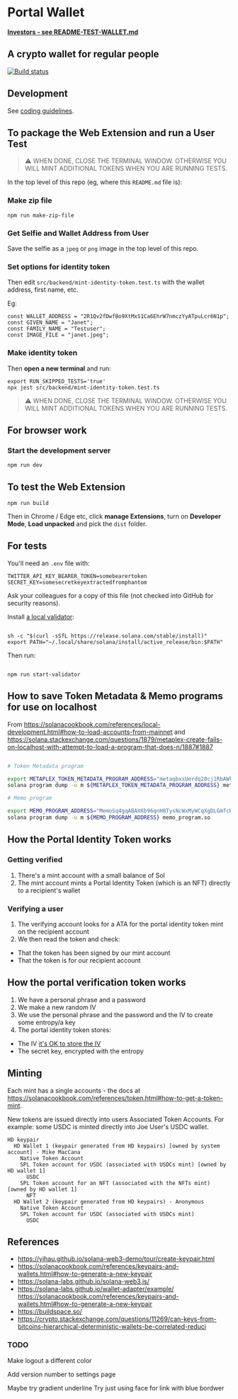 # Portal Wallet

**[Investors - see README-TEST-WALLET.md](./README-TEST-WALLET.md)**

## A crypto wallet for regular people

[![Build status](https://github.com/mikemaccana/vmwallet/actions/workflows/tests.yaml/badge.svg)](https://github.com/portalwallet/portalwallet/actions)

## Development

See [coding guidelines](CODING_GUIDELINES.md).

## To package the Web Extension and run a User Test

> ⚠️ WHEN DONE, CLOSE THE TERMINAL WINDOW. OTHERWISE YOU WILL MINT ADDITIONAL TOKENS WHEN YOU ARE RUNNING TESTS.

In the top level of this repo (eg, where this `README.md` file is):

### Make zip file

```
npm run make-zip-file
```

### Get Selfie and Wallet Address from User

Save the selfie as a `jpeg` or `png` image in the top level of this repo.

### Set options for identity token

Then edit `src/backend/mint-identity-token.test.ts` with the wallet address, first name, etc.

Eg:

```
const WALLET_ADDRESS = "2R1Qv2fDwfBo9XtMxS1Ca6EhrW7nmczYyATpuLcr6N1p";
const GIVEN_NAME = "Janet";
const FAMILY_NAME = "Testuser";
const IMAGE_FILE = "janet.jpeg";
```

### Make identity token

Then **open a new terminal** and run:

```
export RUN_SKIPPED_TESTS='true'
npx jest src/backend/mint-identity-token.test.ts
```

> ⚠️ WHEN DONE, CLOSE THE TERMINAL WINDOW. OTHERWISE YOU WILL MINT ADDITIONAL TOKENS WHEN YOU ARE RUNNING TESTS.

## For browser work

### Start the development server

`npm run dev`

## To test the Web Extension

```
npm run build
```

Then in Chrome / Edge etc, click **manage Extensions**, turn on **Developer Mode**, **Load unpacked** and pick the `dist` folder.

## For tests

You'll need an `.env` file with:

```
TWITTER_API_KEY_BEARER_TOKEN=somebearertoken
SECRET_KEY=somesecretkeyextractedfromphantom
```

Ask your colleagues for a copy of this file (not checked into GitHub for security reasons).

Install [a local validator](https://solanacookbook.com/references/local-development.html#starting-a-local-validator):

```

sh -c "$(curl -sSfL https://release.solana.com/stable/install)"
export PATH="~/.local/share/solana/install/active_release/bin:$PATH"

```

Then run:

```

npm run start-validator

```

## How to save Token Metadata & Memo programs for use on localhost

From https://solanacookbook.com/references/local-development.html#how-to-load-accounts-from-mainnet
and https://solana.stackexchange.com/questions/1879/metaplex-create-fails-on-localhost-with-attempt-to-load-a-program-that-does-n/1887#1887

```bash

# Token Metadata program

export METAPLEX_TOKEN_METADATA_PROGRAM_ADDRESS="metaqbxxUerdq28cj1RbAWkYQm3ybzjb6a8bt518x1s"
solana program dump -u m ${METAPLEX_TOKEN_METADATA_PROGRAM_ADDRESS} metaplex_token_metadata_program.so

# Memo program

export MEMO_PROGRAM_ADDRESS="MemoSq4gqABAXKb96qnH8TysNcWxMyWCqXgDLGmfcHr"
solana program dump -u m ${MEMO_PROGRAM_ADDRESS} memo_program.so

```

## How the Portal Identity Token works

### Getting verified

1. There's a mint account with a small balance of Sol
2. The mint account mints a Portal Identity Token (which is an NFT) directly to a recipient's wallet

### Verifying a user

1. The verifying account looks for a ATA for the portal identity token mint on the recipient account
2. We then read the token and check:

- That the token has been signed by our mint account
- That the token is for our recipient account

## How the portal verification token works

1. We have a personal phrase and a password
2. We make a new random IV
3. We use the personal phrase and the password and the IV to create some entropy/a key
4. The portal identity token stores:

- The IV [it's OK to store the IV](https://security.stackexchange.com/questions/17044/when-using-aes-and-cbc-is-it-necessary-to-keep-the-iv-secret)
- The secret key, encrypted with the entropy

## Minting

Each mint has a single accounts - the docs at https://solanacookbook.com/references/token.html#how-to-get-a-token-mint.

New tokens are issued directly into users Associated Token Accounts. For example: some USDC is minted directly into Joe User's USDC wallet.

```
HD keypair
  HD Wallet 1 (keypair generated from HD keypairs) [owned by system account] - Mike MacCana
    Native Token Account
    SPL Token account for USDC (associated with USDCs mint) [owned by HD wallet 1]
      USDC
    SPL Token account for an NFT (associated with the NFTs mint) [owned by HD wallet 1]
      NFT
  HD Wallet 2 (keypair generated from HD keypairs) - Anonymous
    Native Token Account
    SPL Token account for USDC (associated with USDCs mint)
      USDC

```

## References

- https://yihau.github.io/solana-web3-demo/tour/create-keypair.html
- https://solanacookbook.com/references/keypairs-and-wallets.html#how-to-generate-a-new-keypair
- https://solana-labs.github.io/solana-web3.js/
- https://solana-labs.github.io/wallet-adapter/example/
  https://solanacookbook.com/references/keypairs-and-wallets.html#how-to-generate-a-new-keypair
- https://buildspace.so/
- https://crypto.stackexchange.com/questions/11269/can-keys-from-bitcoins-hierarchical-deterministic-wallets-be-correlated-reduci

### TODO

Make logout a different color

Add version number to settings page

Maybe try gradient underline
Try just using face for link with blue bordwer
